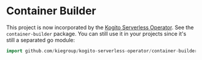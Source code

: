 # Container Builder

This project is now incorporated by the [Kogito Serverless Operator](https://github.com/kiegroup/kogito-serverless-operator/). See the `container-builder` package. You can still use it in your projects since it's still a separated go module:

```go
import github.com/kiegroup/kogito-serverless-operator/container-builder/...
```
